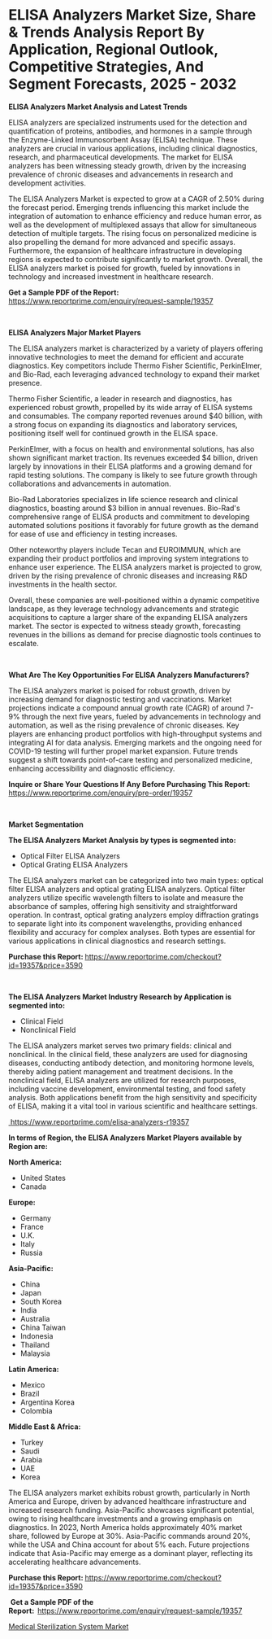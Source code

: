 <p><h1>ELISA Analyzers Market Size, Share & Trends Analysis Report By Application, Regional Outlook, Competitive Strategies, And Segment Forecasts, 2025 - 2032</h1></p><p><strong>ELISA Analyzers Market Analysis and Latest Trends</strong></p>
<p><p>ELISA analyzers are specialized instruments used for the detection and quantification of proteins, antibodies, and hormones in a sample through the Enzyme-Linked Immunosorbent Assay (ELISA) technique. These analyzers are crucial in various applications, including clinical diagnostics, research, and pharmaceutical developments. The market for ELISA analyzers has been witnessing steady growth, driven by the increasing prevalence of chronic diseases and advancements in research and development activities.</p><p>The ELISA Analyzers Market is expected to grow at a CAGR of 2.50% during the forecast period. Emerging trends influencing this market include the integration of automation to enhance efficiency and reduce human error, as well as the development of multiplexed assays that allow for simultaneous detection of multiple targets. The rising focus on personalized medicine is also propelling the demand for more advanced and specific assays. Furthermore, the expansion of healthcare infrastructure in developing regions is expected to contribute significantly to market growth. Overall, the ELISA analyzers market is poised for growth, fueled by innovations in technology and increased investment in healthcare research.</p></p>
<p><strong>Get a Sample PDF of the Report:&nbsp;</strong> <a href="https://www.reportprime.com/enquiry/request-sample/19357?utm_campaign=2757&utm_medium=2&utm_source=Github&utm_content=ia&utm_term=19032025&utm_id=elisa-analyzers">https://www.reportprime.com/enquiry/request-sample/19357</a></p>
<p>&nbsp;</p>
<p><strong>ELISA Analyzers Major Market Players</strong></p>
<p><p>The ELISA analyzers market is characterized by a variety of players offering innovative technologies to meet the demand for efficient and accurate diagnostics. Key competitors include Thermo Fisher Scientific, PerkinElmer, and Bio-Rad, each leveraging advanced technology to expand their market presence.</p><p>Thermo Fisher Scientific, a leader in research and diagnostics, has experienced robust growth, propelled by its wide array of ELISA systems and consumables. The company reported revenues around $40 billion, with a strong focus on expanding its diagnostics and laboratory services, positioning itself well for continued growth in the ELISA space.</p><p>PerkinElmer, with a focus on health and environmental solutions, has also shown significant market traction. Its revenues exceeded $4 billion, driven largely by innovations in their ELISA platforms and a growing demand for rapid testing solutions. The company is likely to see future growth through collaborations and advancements in automation.</p><p>Bio-Rad Laboratories specializes in life science research and clinical diagnostics, boasting around $3 billion in annual revenues. Bio-Rad's comprehensive range of ELISA products and commitment to developing automated solutions positions it favorably for future growth as the demand for ease of use and efficiency in testing increases.</p><p>Other noteworthy players include Tecan and EUROIMMUN, which are expanding their product portfolios and improving system integrations to enhance user experience. The ELISA analyzers market is projected to grow, driven by the rising prevalence of chronic diseases and increasing R&D investments in the health sector.</p><p>Overall, these companies are well-positioned within a dynamic competitive landscape, as they leverage technology advancements and strategic acquisitions to capture a larger share of the expanding ELISA analyzers market. The sector is expected to witness steady growth, forecasting revenues in the billions as demand for precise diagnostic tools continues to escalate.</p></p>
<p>&nbsp;</p>
<p><strong>What Are The Key Opportunities For ELISA Analyzers Manufacturers?</strong></p>
<p><p>The ELISA analyzers market is poised for robust growth, driven by increasing demand for diagnostic testing and vaccinations. Market projections indicate a compound annual growth rate (CAGR) of around 7-9% through the next five years, fueled by advancements in technology and automation, as well as the rising prevalence of chronic diseases. Key players are enhancing product portfolios with high-throughput systems and integrating AI for data analysis. Emerging markets and the ongoing need for COVID-19 testing will further propel market expansion. Future trends suggest a shift towards point-of-care testing and personalized medicine, enhancing accessibility and diagnostic efficiency.</p></p>
<p><strong>Inquire or Share Your Questions If Any Before Purchasing This Report:</strong> <a href="https://www.reportprime.com/enquiry/pre-order/19357?utm_campaign=2757&utm_medium=2&utm_source=Github&utm_content=ia&utm_term=19032025&utm_id=elisa-analyzers">https://www.reportprime.com/enquiry/pre-order/19357</a></p>
<p>&nbsp;</p>
<p><strong>Market Segmentation</strong></p>
<p><strong>The ELISA Analyzers Market Analysis by types is segmented into:</strong></p>
<p><ul><li>Optical Filter ELISA Analyzers</li><li>Optical Grating ELISA Analyzers</li></ul></p>
<p><p>The ELISA analyzers market can be categorized into two main types: optical filter ELISA analyzers and optical grating ELISA analyzers. Optical filter analyzers utilize specific wavelength filters to isolate and measure the absorbance of samples, offering high sensitivity and straightforward operation. In contrast, optical grating analyzers employ diffraction gratings to separate light into its component wavelengths, providing enhanced flexibility and accuracy for complex analyses. Both types are essential for various applications in clinical diagnostics and research settings.</p></p>
<p><strong>Purchase this Report:&nbsp;</strong><a href="https://www.reportprime.com/checkout?id=19357&price=3590&utm_campaign=2757&utm_medium=2&utm_source=Github&utm_content=ia&utm_term=19032025&utm_id=elisa-analyzers">https://www.reportprime.com/checkout?id=19357&price=3590</a></p>
<p>&nbsp;</p>
<p><strong>The ELISA Analyzers Market Industry Research by Application is segmented into:</strong></p>
<p><ul><li>Clinical Field</li><li>Nonclinical Field</li></ul></p>
<p><p>The ELISA analyzers market serves two primary fields: clinical and nonclinical. In the clinical field, these analyzers are used for diagnosing diseases, conducting antibody detection, and monitoring hormone levels, thereby aiding patient management and treatment decisions. In the nonclinical field, ELISA analyzers are utilized for research purposes, including vaccine development, environmental testing, and food safety analysis. Both applications benefit from the high sensitivity and specificity of ELISA, making it a vital tool in various scientific and healthcare settings.</p></p>
<p><a href="https://www.reportprime.com/elisa-analyzers-r19357?utm_campaign=2757&utm_medium=2&utm_source=Github&utm_content=ia&utm_term=19032025&utm_id=elisa-analyzers">&nbsp;https://www.reportprime.com/elisa-analyzers-r19357</a></p>
<p><strong>In terms of Region, the ELISA Analyzers Market Players available by Region are:</strong></p>
<p>
    <p> <strong> North America: </strong>
        <ul>
            <li>United States</li>
            <li>Canada</li>
        </ul>
        </p> 
    <p> <strong> Europe: </strong>
        <ul>
            <li>Germany</li>
            <li>France</li>
            <li>U.K.</li>
            <li>Italy</li>
            <li>Russia</li>
        </ul>
        </p> 
    <p> <strong> Asia-Pacific: </strong>
        <ul>
            <li>China</li>
            <li>Japan</li>
            <li>South Korea</li>
            <li>India</li>
            <li>Australia</li>
            <li>China Taiwan</li>
            <li>Indonesia</li>
            <li>Thailand</li>
            <li>Malaysia</li>
        </ul>
        </p> 
    <p> <strong> Latin America: </strong>
        <ul>
            <li>Mexico</li>
            <li>Brazil</li>
            <li>Argentina Korea</li>
            <li>Colombia</li>
        </ul>
        </p> 
    <p> <strong> Middle East & Africa: </strong>
        <ul>
            <li>Turkey</li>
            <li>Saudi</li>
            <li>Arabia</li>
            <li>UAE</li>
            <li>Korea</li>
        </ul>
    </p>
    </p>
<p><p>The ELISA analyzers market exhibits robust growth, particularly in North America and Europe, driven by advanced healthcare infrastructure and increased research funding. Asia-Pacific showcases significant potential, owing to rising healthcare investments and a growing emphasis on diagnostics. In 2023, North America holds approximately 40% market share, followed by Europe at 30%. Asia-Pacific commands around 20%, while the USA and China account for about 5% each. Future projections indicate that Asia-Pacific may emerge as a dominant player, reflecting its accelerating healthcare advancements.</p></p>
<p><strong>Purchase this Report: </strong><a href="https://www.reportprime.com/checkout?id=19357&price=3590&utm_campaign=2757&utm_medium=2&utm_source=Github&utm_content=ia&utm_term=19032025&utm_id=elisa-analyzers">https://www.reportprime.com/checkout?id=19357&price=3590</a></p>
<p>&nbsp;<strong>Get a Sample PDF of the Report:&nbsp;&nbsp;</strong><a href="https://www.reportprime.com/enquiry/request-sample/19357?utm_campaign=2757&utm_medium=2&utm_source=Github&utm_content=ia&utm_term=19032025&utm_id=elisa-analyzers">https://www.reportprime.com/enquiry/request-sample/19357</a></p>
<p><strong></strong></p>
<p><p><a href="https://github.com/stohllaackdw/Market-Research-Report-List-1/blob/main/medical-sterilization-system-market.md?utm_campaign=2757&utm_medium=2&utm_source=Github&utm_content=ia&utm_term=19032025&utm_id=elisa-analyzers">Medical Sterilization System Market</a></p></p>